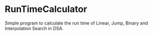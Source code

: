 # RunTimeCalculator
Simple program to calculate the run time of Linear, Jump, Binary and Interpolation Search in DSA.
